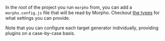 In the root of the project you run `morpho` from, you can add a `morpho.config.js` file that will be read by Morpho. Checkout [the types](/packages/core/src/types/config.ts) for what settings you can provide.

Note that you can configure each target generator individually, providing plugins on a case-by-case basis.
